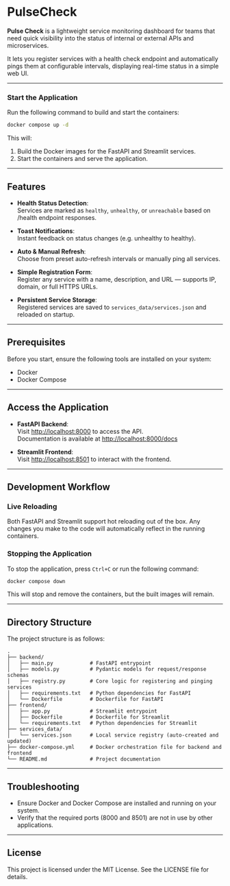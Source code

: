 # PulseCheck

**Pulse Check** is a lightweight service monitoring dashboard for teams that need quick visibility into the status of internal or external APIs and microservices.

It lets you register services with a health check endpoint and automatically pings them at configurable intervals, displaying real-time status in a simple web UI.

---

### Start the Application

Run the following command to build and start the containers:  

```bash
docker compose up -d
```

This will: 

1. Build the Docker images for the FastAPI and Streamlit services.  
2. Start the containers and serve the application.  

---

## Features

- **Health Status Detection**:  
  Services are marked as `healthy`, `unhealthy`, or `unreachable` based on /health endpoint responses.

- **Toast Notifications**:  
  Instant feedback on status changes (e.g. unhealthy to healthy).

- **Auto & Manual Refresh**:  
  Choose from preset auto-refresh intervals or manually ping all services.

- **Simple Registration Form**:  
  Register any service with a name, description, and URL — supports IP, domain, or full HTTPS URLs.

- **Persistent Service Storage**:  
  Registered services are saved to `services_data/services.json` and reloaded on startup.

---

## Prerequisites

Before you start, ensure the following tools are installed on your system:

- Docker  
- Docker Compose  

---

## Access the Application

- **FastAPI Backend**:  
  Visit <http://localhost:8000> to access the API.  
  Documentation is available at <http://localhost:8000/docs>  

- **Streamlit Frontend**:  
  Visit <http://localhost:8501> to interact with the frontend.  

---

## Development Workflow

### Live Reloading

Both FastAPI and Streamlit support hot reloading out of the box. Any changes you 
make to the code will automatically reflect in the running containers.  

### Stopping the Application

To stop the application, press `Ctrl+C` or run the following command:  

```bash
docker compose down  
```

This will stop and remove the containers, but the built images will remain.  

---

## Directory Structure

The project structure is as follows:  

```shell
.  
├── backend/
│   ├── main.py            # FastAPI entrypoint
│   ├── models.py          # Pydantic models for request/response schemas
│   ├── registry.py        # Core logic for registering and pinging services
│   ├── requirements.txt   # Python dependencies for FastAPI  
│   └── Dockerfile         # Dockerfile for FastAPI  
├── frontend/  
│   ├── app.py             # Streamlit entrypoint  
│   ├── Dockerfile         # Dockerfile for Streamlit
│   └── requirements.txt   # Python dependencies for Streamlit
├── services_data/
│   └── services.json      # Local service registry (auto-created and updated)
├── docker-compose.yml     # Docker orchestration file for backend and frontend
└── README.md              # Project documentation
```

---

## Troubleshooting

- Ensure Docker and Docker Compose are installed and running on your system.  
- Verify that the required ports (8000 and 8501) are not in use by other 
applications.  

---

## License

This project is licensed under the MIT License. See the LICENSE file for details.
